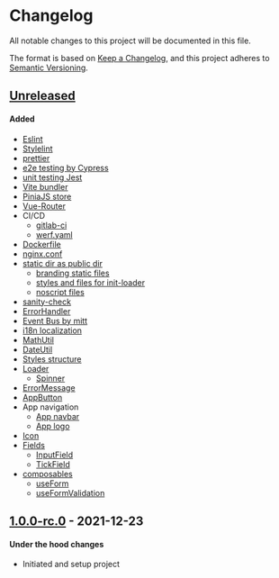# Changelog
All notable changes to this project will be documented in this file.

The format is based on [Keep a Changelog](https://keepachangelog.com/en/1.0.0/),
and this project adheres to [Semantic Versioning](https://semver.org/spec/v2.0.0.html).

## [Unreleased]
#### Added
- [Eslint](.eslintrc.js)
- [Stylelint](stylelint.config.js)
- [prettier](.eslintrc.js)
- [e2e testing by Cypress](e2e)
- [unit testing Jest](jest.config.js)
- [Vite bundler](vite.config.ts)
- [PiniaJS store](src/store/index.ts)
- [Vue-Router](src/router/index.ts)
- CI/CD
  - [gitlab-ci](.gitlab-ci.yml)
  - [werf.yaml](werf.yaml)
- [Dockerfile](Dockerfile)
- [nginx.conf](nginx.conf)
- [static dir as public dir](static)
  - [branding static files](static/branding)
  - [styles and files for init-loader](static/init-loader)
  - [noscript files](static/noscript)
- [sanity-check](scripts/release-sanity-check.mjs)
- [ErrorHandler](src/helpers/error-handler.ts)
- [Event Bus by mitt](src/helpers/event-bus.ts)
- [i18n localization](src/localization/index.ts)
- [MathUtil](src/utils/math.util.ts)
- [DateUtil](src/utils/date.util.ts)
- [Styles structure](src/styles)
- [Loader](src/common/Loader.vue)
  - [Spinner](src/common/loader/Spinner.vue)
- [ErrorMessage](src/common/ErrorMessage.vue)
- [AppButton](src/common/AppButton.vue)
- App navigation
  - [App navbar](src/common/AppNavbar.vue)
  - [App logo](src/common/AppLogo.vue)
- [Icon](src/common/Icon.vue)
- [Fields](src/fields)
  - [InputField](src/fields/InputField.vue)
  - [TickField](src/fields/TickField.vue)
- [composables](src/composables)
  - [useForm](src/composables/use-form.ts)
  - [useFormValidation](src/composables/use-form-validation.ts)

## [1.0.0-rc.0] - 2021-12-23
#### Under the hood changes
- Initiated and setup project

[Unreleased]: https://gitlab.com/lukachi/vue-vite-template/compare/1.0.0-rc.0...master
[1.0.0-rc.0]: https://gitlab.com/lukachi/vue-vite-template/tags/1.0.0-rc.0
